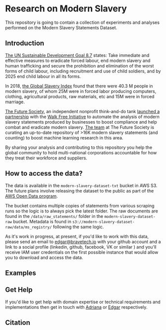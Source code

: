 # Research on Modern Slavery 

This repository is going to contain a collection of experiments and analyses performed on the Modern Slavery Statements Dataset.


## Introduction
[The UN Sustainable Development Goal 8.7](https://sustainabledevelopment.un.org/sdg8) states:
Take immediate and effective measures to eradicate forced labour, end modern slavery and human trafficking and secure the prohibition and elimination of the worst forms of child labour, including recruitment and use of child soldiers, and by 2025 end child labour in all its forms.

In 2018, [the Global Slavery Index](https://www.globalslaveryindex.org/2018/findings/highlights/) found that there were 40.3 M people in modern slavery, of whom 25M were in forced labor producing computers, clothing, agricultural products, raw materials, etc and 15M were in forced marriage.

[The Future Society](https://thefuturesociety.org/), an independent nonprofit think-and-do tank [launched a partnership](https://thefuturesociety.org/2020/06/23/project-aims-artificial-intelligence-against-modern-slavery/) with the [Walk Free Initiative](https://www.minderoo.org/walk-free/) to automate the analysis of modern slavery statements produced by businesses to boost compliance and help combat and eradicate modern slavery. [The team](https://thefuturesociety.org/our-team/) at The Future Society is curating an up-to-date repository of >16K modern slavery statements (and counting) to boost machine learning research in this area.

By sharing your analysis and contributing to this repository you help the global community to hold multi-national corporations accountable for how they treat their workforce and suppliers.


## How to access the data?

The data is available in the `modern-slavery-dataset-txt` bucket in AWS S3. The future plans involve releasing the dataset to the public as part of the [AWS Open Data program](https://registry.opendata.aws/). 

The bucket contains multiple copies of statements from various scraping runs so the logic is to always pick the latest folder.  The raw documents are found in the `/data/raw_statements/` folder in the `modern-slavery-dataset-raw`  bucket. Metadata is found in `s3://modern-slavery-dataset-raw/data/ms_registry/` following the same logic.

As it's work in progress, at present, if you'd like to work with this data, please send an email to edgar@bravetech.io with your github account and a link to a social profile (linkedin, github, facebook, VK or similar ) and you'll receive IAM user credentials on the first possible instance that would allow you to download and access the data.



## Examples



## Get Help
If you'd like to get help with domain expertise or technical requirements and implementations then get in touch with [Adriana](mailto:adriana.bora@thefuturesociety.org) or [Edgar](mailto:edgar@bravetech.io) respectively.


## Citation



